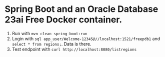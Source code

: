 # Spring Boot and an Oracle Database 23ai Free Docker container.

1. Run with `mvn clean spring-boot:run`
1. Login with `sql app_user/Welcome-12345@//localhost:1521/freepdb1` and `select * from regions;`. Data is there.
1. Test endpoint with `curl http://localhost:8080/listregions`
